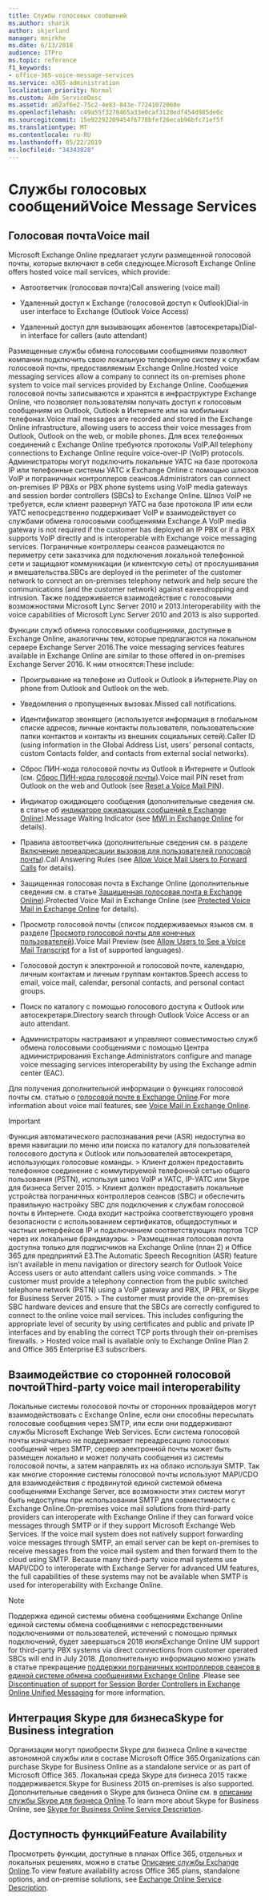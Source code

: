 ```yaml
---
title: Службы голосовых сообщений
ms.author: sharik
author: skjerland
manager: mnirkhe
ms.date: 6/13/2018
audience: ITPro
ms.topic: reference
f1_keywords:
- office-365-voice-message-services
ms.service: o365-administration
localization_priority: Normal
ms.custom: Adm_ServiceDesc
ms.assetid: a02af6e2-75c2-4e83-843e-77241072068e
ms.openlocfilehash: c49a55f3278465a33e0caf3120edf454d985de0c
ms.sourcegitcommit: 15e92292209454f6778bfef26ecab96bfc71ef5f
ms.translationtype: MT
ms.contentlocale: ru-RU
ms.lasthandoff: 05/22/2019
ms.locfileid: "34343028"
---
```

# <a name="voice-message-services"></a><span data-ttu-id="4bd0f-102">Службы голосовых сообщений</span><span class="sxs-lookup"><span data-stu-id="4bd0f-102">Voice Message Services</span></span>

## <a name="voice-mail"></a><span data-ttu-id="4bd0f-103">Голосовая почта</span><span class="sxs-lookup"><span data-stu-id="4bd0f-103">Voice mail</span></span>

<span data-ttu-id="4bd0f-104">Microsoft Exchange Online предлагает услуги размещенной голосовой почты, которые включают в себя следующее.</span><span class="sxs-lookup"><span data-stu-id="4bd0f-104">Microsoft Exchange Online offers hosted voice mail services, which provide:</span></span>
  
- <span data-ttu-id="4bd0f-105">Автоответчик (голосовая почта)</span><span class="sxs-lookup"><span data-stu-id="4bd0f-105">Call answering (voice mail)</span></span>
    
- <span data-ttu-id="4bd0f-106">Удаленный доступ к Exchange (голосовой доступ к Outlook)</span><span class="sxs-lookup"><span data-stu-id="4bd0f-106">Dial-in user interface to Exchange (Outlook Voice Access)</span></span>
    
- <span data-ttu-id="4bd0f-107">Удаленный доступ для вызывающих абонентов (автосекретарь)</span><span class="sxs-lookup"><span data-stu-id="4bd0f-107">Dial-in interface for callers (auto attendant)</span></span>
    
<span data-ttu-id="4bd0f-108">Размещенные службы обмена голосовыми сообщениями позволяют компании подключить свою локальную телефонную систему к службам голосовой почты, предоставляемым Exchange Online.</span><span class="sxs-lookup"><span data-stu-id="4bd0f-108">Hosted voice messaging services allow a company to connect its on-premises phone system to voice mail services provided by Exchange Online.</span></span> <span data-ttu-id="4bd0f-109">Сообщения голосовой почты записываются и хранятся в инфраструктуре Exchange Online, что позволяет пользователям получать доступ к голосовым сообщениям из Outlook, Outlook в Интернете или на мобильных телефонах.</span><span class="sxs-lookup"><span data-stu-id="4bd0f-109">Voice mail messages are recorded and stored in the Exchange Online infrastructure, allowing users to access their voice messages from Outlook, Outlook on the web, or mobile phones.</span></span> <span data-ttu-id="4bd0f-110">Для всех телефонных соединений с Exchange Online требуются протоколы VoIP.</span><span class="sxs-lookup"><span data-stu-id="4bd0f-110">All telephony connections to Exchange Online require voice-over-IP (VoIP) protocols.</span></span> <span data-ttu-id="4bd0f-111">Администраторы могут подключить локальные УАТС на базе протокола IP или телефонные системы УАТС к Exchange Online с помощью шлюзов VoIP и пограничных контроллеров сеансов.</span><span class="sxs-lookup"><span data-stu-id="4bd0f-111">Administrators can connect on-premises IP PBXs or PBX phone systems using VoIP media gateways and session border controllers (SBCs) to Exchange Online.</span></span> <span data-ttu-id="4bd0f-112">Шлюз VoIP не требуется, если клиент развернул УАТС на базе протокола IP или если УАТС непосредственно поддерживает VoIP и взаимодействует со службами обмена голосовыми сообщениями Exchange.</span><span class="sxs-lookup"><span data-stu-id="4bd0f-112">A VoIP media gateway is not required if the customer has deployed an IP PBX or if a PBX supports VoIP directly and is interoperable with Exchange voice messaging services.</span></span> <span data-ttu-id="4bd0f-113">Пограничные контроллеры сеансов размещаются по периметру сети заказчика для подключения локальной телефонной сети и защищают коммуникации (и клиентскую сеть) от прослушивания и вмешательства.</span><span class="sxs-lookup"><span data-stu-id="4bd0f-113">SBCs are deployed in the perimeter of the customer network to connect an on-premises telephony network and help secure the communications (and the customer network) against eavesdropping and intrusion.</span></span> <span data-ttu-id="4bd0f-114">Также поддерживается взаимодействие с голосовыми возможностями Microsoft Lync Server 2010 и 2013.</span><span class="sxs-lookup"><span data-stu-id="4bd0f-114">Interoperability with the voice capabilities of Microsoft Lync Server 2010 and 2013 is also supported.</span></span>
  
<span data-ttu-id="4bd0f-115">Функции служб обмена голосовыми сообщениями, доступные в Exchange Online, аналогичны тем, которые предлагаются на локальном сервере Exchange Server 2016.</span><span class="sxs-lookup"><span data-stu-id="4bd0f-115">The voice messaging services features available in Exchange Online are similar to those offered in on-premises Exchange Server 2016.</span></span> <span data-ttu-id="4bd0f-116">К ним относятся:</span><span class="sxs-lookup"><span data-stu-id="4bd0f-116">These include:</span></span>
  
- <span data-ttu-id="4bd0f-117">Проигрывание на телефоне из Outlook и Outlook в Интернете.</span><span class="sxs-lookup"><span data-stu-id="4bd0f-117">Play on phone from Outlook and Outlook on the web.</span></span>
    
- <span data-ttu-id="4bd0f-118">Уведомления о пропущенных вызовах.</span><span class="sxs-lookup"><span data-stu-id="4bd0f-118">Missed call notifications.</span></span>
    
- <span data-ttu-id="4bd0f-119">Идентификатор звонящего (используется информация в глобальном списке адресов, личные контакты пользователя, пользовательские папки контактов и контакты из внешних социальных сетей).</span><span class="sxs-lookup"><span data-stu-id="4bd0f-119">Caller ID (using information in the Global Address List, users' personal contacts, custom Contacts folder, and contacts from external social networks).</span></span>
    
- <span data-ttu-id="4bd0f-120">Сброс ПИН-кода голосовой почты из Outlook в Интернете и Outlook (см. [Сброс ПИН-кода голосовой почты](https://go.microsoft.com/fwlink/p/?LinkId=286328)).</span><span class="sxs-lookup"><span data-stu-id="4bd0f-120">Voice mail PIN reset from Outlook on the web and Outlook (see [Reset a Voice Mail PIN](https://go.microsoft.com/fwlink/p/?LinkId=286328)).</span></span>
    
- <span data-ttu-id="4bd0f-121">Индикатор ожидающего сообщения (дополнительные сведения см. в статье об [индикаторе ожидающих сообщений в Exchange Online](https://go.microsoft.com/fwlink/p/?LinkId=271794)).</span><span class="sxs-lookup"><span data-stu-id="4bd0f-121">Message Waiting Indicator (see [MWI in Exchange Online](https://go.microsoft.com/fwlink/p/?LinkId=271794) for details).</span></span> 
    
- <span data-ttu-id="4bd0f-122">Правила автоответчика (дополнительные сведения см. в разделе [Включение переадресации вызовов для пользователей голосовой почты](https://go.microsoft.com/fwlink/p/?LinkId=271795)).</span><span class="sxs-lookup"><span data-stu-id="4bd0f-122">Call Answering Rules (see [Allow Voice Mail Users to Forward Calls](https://go.microsoft.com/fwlink/p/?LinkId=271795) for details).</span></span> 
    
- <span data-ttu-id="4bd0f-123">Защищенная голосовая почта в Exchange Online (дополнительные сведения см. в статье [Защищенная голосовая почта в Exchange Online](https://go.microsoft.com/fwlink/p/?LinkId=271796)).</span><span class="sxs-lookup"><span data-stu-id="4bd0f-123">Protected Voice Mail in Exchange Online (see [Protected Voice Mail in Exchange Online](https://go.microsoft.com/fwlink/p/?LinkId=271796) for details).</span></span> 
    
- <span data-ttu-id="4bd0f-124">Просмотр голосовой почты (список поддерживаемых языков см. в разделе [Просмотр голосовой почты для конечных пользователей](https://go.microsoft.com/fwlink/p/?LinkId=271797)).</span><span class="sxs-lookup"><span data-stu-id="4bd0f-124">Voice Mail Preview (see [Allow Users to See a Voice Mail Transcript](https://go.microsoft.com/fwlink/p/?LinkId=271797) for a list of supported languages).</span></span> 
    
- <span data-ttu-id="4bd0f-125">Голосовой доступ к электронной и голосовой почте, календарю, личным контактам и личным группам контактов.</span><span class="sxs-lookup"><span data-stu-id="4bd0f-125">Speech access to email, voice mail, calendar, personal contacts, and personal contact groups.</span></span>
    
- <span data-ttu-id="4bd0f-126">Поиск по каталогу с помощью голосового доступа к Outlook или автосекретаря.</span><span class="sxs-lookup"><span data-stu-id="4bd0f-126">Directory search through Outlook Voice Access or an auto attendant.</span></span>
    
- <span data-ttu-id="4bd0f-127">Администраторы настраивают и управляют совместимостью служб обмена голосовыми сообщениями с помощью Центра администрирования Exchange.</span><span class="sxs-lookup"><span data-stu-id="4bd0f-127">Administrators configure and manage voice messaging services interoperability by using the Exchange admin center (EAC).</span></span>
    
<span data-ttu-id="4bd0f-128">Для получения дополнительной информации о функциях голосовой почты см. статью о [голосовой почте в Exchange Online](https://go.microsoft.com/fwlink/p/?LinkId=271798).</span><span class="sxs-lookup"><span data-stu-id="4bd0f-128">For more information about voice mail features, see [Voice Mail in Exchange Online](https://go.microsoft.com/fwlink/p/?LinkId=271798).</span></span>
  
> [!IMPORTANT]
> <span data-ttu-id="4bd0f-p103">Функция автоматического распознавания речи (ASR) недоступна во время навигации по меню или поиска по каталогу для пользователей голосового доступа к Outlook или пользователей автосекретаря, использующих голосовые команды. > Клиент должен предоставить телефонное соединение с коммутируемой телефонной сетью общего пользования (PSTN), используя шлюз VoIP и УАТС, IP-УАТС или Skype для бизнеса Server 2015. > Клиент должен предоставить локальные устройства пограничных контроллеров сеансов (SBC) и обеспечить правильную настройку SBC для подключения к службам голосовой почты в Интернете. Сюда входит настройка соответствующего уровня безопасности с использованием сертификатов, общедоступных и частных интерфейсов IP и подключением соответствующих портов TCP через их локальные брандмауэры. > Размещенная голосовая почта доступна только для подписчиков на Exchange Online (план 2) и Office 365 для предприятий E3.</span><span class="sxs-lookup"><span data-stu-id="4bd0f-p103">The Automatic Speech Recognition (ASR) feature isn't available in menu navigation or directory search for Outlook Voice Access users or auto attendant callers using voice commands. > The customer must provide a telephony connection from the public switched telephone network (PSTN) using a VoIP gateway and PBX, IP PBX, or Skype for Business Server 2015. > The customer must provide the on-premises SBC hardware devices and ensure that the SBCs are correctly configured to connect to the online voice mail services. This includes configuring the appropriate level of security by using certificates and public and private IP interfaces and by enabling the correct TCP ports through their on-premises firewalls. > Hosted voice mail is available only to Exchange Online Plan 2 and Office 365 Enterprise E3 subscribers.</span></span> 
  
## <a name="third-party-voice-mail-interoperability"></a><span data-ttu-id="4bd0f-134">Взаимодействие со сторонней голосовой почтой</span><span class="sxs-lookup"><span data-stu-id="4bd0f-134">Third-party voice mail interoperability</span></span>

<span data-ttu-id="4bd0f-p104">Локальные системы голосовой почты от сторонних провайдеров могут взаимодействовать с Exchange Online, если они способны пересылать голосовые сообщения через SMTP, или если они поддерживают службы Microsoft Exchange Web Services. Если система голосовой почты изначально не поддерживает переадресацию голосовых сообщений через SMTP, сервер электронной почты может быть размещен локально и может получать сообщения из системы голосовой почты, а затем направлять их на облако используя SMTP. Так как многие сторонние системы голосовой почты используют MAPI/CDO для взаимодействия с продвинутой единой системой обмена сообщениями Exchange Server, все возможности этих систем могут быть недоступны при использовании SMTP для совместимости с Exchange Online.</span><span class="sxs-lookup"><span data-stu-id="4bd0f-p104">On-premises voice mail solutions from third-party providers can interoperate with Exchange Online if they can forward voice messages through SMTP or if they support Microsoft Exchange Web Services. If the voice mail system does not natively support forwarding voice messages through SMTP, an email server can be kept on-premises to receive messages from the voice mail system and then forward them to the cloud using SMTP. Because many third-party voice mail systems use MAPI/CDO to interoperate with Exchange Server for advanced UM features, the full capabilities of these systems may not be available when SMTP is used for interoperability with Exchange Online.</span></span>
  
> [!NOTE]
> <span data-ttu-id="4bd0f-138">Поддержка единой системы обмена сообщениями Exchange Online единой системы обмена сообщениями с непосредственными подключениями от пользователей, истечений с помощью прямых подключений, будет завершаться 2018 июля</span><span class="sxs-lookup"><span data-stu-id="4bd0f-138">Exchange Online UM support for third-party PBX systems via direct connections from customer operated SBCs will end in July 2018.</span></span> <span data-ttu-id="4bd0f-139">Дополнительную информацию можно узнать в статье прекращение [поддержки пограничных контроллеров сеансов в единой системе обмена сообщениями Exchange Online](https://blogs.technet.microsoft.com/exchange/2017/07/18/discontinuation-of-support-for-session-border-controllers-in-exchange-online-unified-messaging/) .</span><span class="sxs-lookup"><span data-stu-id="4bd0f-139">Please see [Discontinuation of support for Session Border Controllers in Exchange Online Unified Messaging](https://blogs.technet.microsoft.com/exchange/2017/07/18/discontinuation-of-support-for-session-border-controllers-in-exchange-online-unified-messaging/) for more information.</span></span> 
  
## <a name="skype-for-business-integration"></a><span data-ttu-id="4bd0f-140">Интеграция Skype для бизнеса</span><span class="sxs-lookup"><span data-stu-id="4bd0f-140">Skype for Business integration</span></span>

<span data-ttu-id="4bd0f-141">Организации могут приобрести Skype для бизнеса Online в качестве автономной службы или в составе Microsoft Office 365.</span><span class="sxs-lookup"><span data-stu-id="4bd0f-141">Organizations can purchase Skype for Business Online as a standalone service or as part of Microsoft Office 365.</span></span> <span data-ttu-id="4bd0f-142">Локальная среда Skype для бизнеса 2015 также поддерживается.</span><span class="sxs-lookup"><span data-stu-id="4bd0f-142">Skype for Business 2015 on-premises is also supported.</span></span> <span data-ttu-id="4bd0f-143">Дополнительные сведения о Skype для бизнеса Online см. в [описании службы Skype для бизнеса Online](../skype-for-business-online-service-description/skype-for-business-online-service-description.md).</span><span class="sxs-lookup"><span data-stu-id="4bd0f-143">To learn more about Skype for Business Online, see [Skype for Business Online Service Description](../skype-for-business-online-service-description/skype-for-business-online-service-description.md).</span></span>
  
## <a name="feature-availability"></a><span data-ttu-id="4bd0f-144">Доступность функций</span><span class="sxs-lookup"><span data-stu-id="4bd0f-144">Feature Availability</span></span>

<span data-ttu-id="4bd0f-145">Просмотреть функции, доступные в планах Office 365, отдельных и локальных решениях, можно в статье [Описание службы Exchange Online](exchange-online-service-description.md).</span><span class="sxs-lookup"><span data-stu-id="4bd0f-145">To view feature availability across Office 365 plans, standalone options, and on-premise solutions, see [Exchange Online Service Description](exchange-online-service-description.md).</span></span>
  

